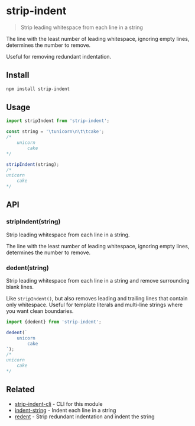 # strip-indent

> Strip leading whitespace from each line in a string

The line with the least number of leading whitespace, ignoring empty lines, determines the number to remove.

Useful for removing redundant indentation.

## Install

```sh
npm install strip-indent
```

## Usage

```js
import stripIndent from 'strip-indent';

const string = '\tunicorn\n\t\tcake';
/*
	unicorn
		cake
*/

stripIndent(string);
/*
unicorn
	cake
*/
```

## API

### stripIndent(string)

Strip leading whitespace from each line in a string.

The line with the least number of leading whitespace, ignoring empty lines, determines the number to remove.

### dedent(string)

Strip leading whitespace from each line in a string and remove surrounding blank lines.

Like `stripIndent()`, but also removes leading and trailing lines that contain only whitespace. Useful for template literals and multi-line strings where you want clean boundaries.

```js
import {dedent} from 'strip-indent';

dedent(`
	unicorn
		cake
`);
/*
unicorn
	cake
*/
```

## Related

- [strip-indent-cli](https://github.com/sindresorhus/strip-indent-cli) - CLI for this module
- [indent-string](https://github.com/sindresorhus/indent-string) - Indent each line in a string
- [redent](https://github.com/sindresorhus/redent) - Strip redundant indentation and indent the string

